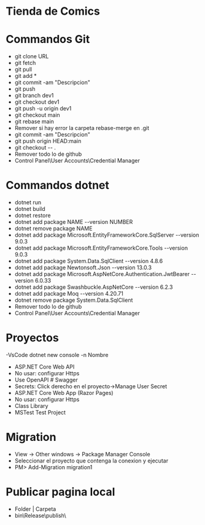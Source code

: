 # Tienda de Comics

# Commandos Git
- git clone URL
- git fetch
- git pull
- git add *
- git commit -am "Descripcion"
- git push
- git branch dev1
- git checkout dev1
- git push -u origin dev1
- git checkout main
- git rebase main
- Remover si hay error la carpeta rebase-merge en \.git
- git commit -am "Descripcion"
- git push origin HEAD:main
- git checkout -- .
- Remover todo lo de github
- Control Panel\User Accounts\Credential Manager
# Commandos dotnet
- dotnet run
- dotnet build
- dotnet restore
- dotnet add package NAME --version NUMBER
- dotnet remove package NAME
- dotnet add package Microsoft.EntityFrameworkCore.SqlServer --version 9.0.3
- dotnet add package Microsoft.EntityFrameworkCore.Tools --version 9.0.3
- dotnet add package System.Data.SqlClient --version 4.8.6
- dotnet add package Newtonsoft.Json --version 13.0.3
- dotnet add package Microsoft.AspNetCore.Authentication.JwtBearer --version 6.0.33
- dotnet add package Swashbuckle.AspNetCore --version 6.2.3
- dotnet add package Moq --version 4.20.71
- dotnet remove package System.Data.SqlClient
- Remover todo lo de github
- Control Panel\User Accounts\Credential Manager
# Proyectos
-VsCode
dotnet new console -n Nombre
- ASP.NET Core Web API
- No usar: configurar Https
- Use OpenAPI # Swagger
- Secrets: Click derecho en el proyecto->Manage User Secret
- ASP.NET Core Web App (Razor Pages)
- No usar: configurar Https
- Class Library
- MSTest Test Project
# Migration
- View -> Other windows -> Package Manager Console
- Seleccionar el proyecto que contenga la conexion y ejecutar
- PM> Add-Migration migration1
# Publicar pagina local
- Folder | Carpeta
- bin\Release\publish\
